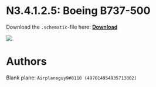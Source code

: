 # N3.4.1.2.5: Boeing B737-500

Download the `.schematic`-file here: **[Download](https://bte-n.github.io/resources/N3/4/1/B735.schematic)**

![](https://bte-n.github.io/resources/N3/4/1/735-boe.png)  

# Authors

Blank plane: `Airplaneguy9#8110 (497014954935713802)`    
